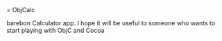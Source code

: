 = ObjCalc

barebon Calculator app. I hope it will be useful to someone who wants to start playing with ObjC and Cocoa
